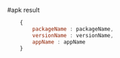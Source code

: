 #apk result
```js
    {
        packageName : packageName,
        versionName : versionName,
        appName : appName
    }
```